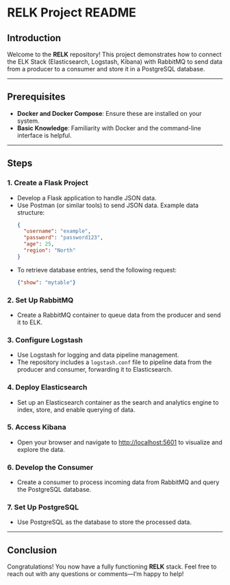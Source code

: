 # RELK Project README

## Introduction

Welcome to the **RELK** repository! This project demonstrates how to connect the ELK Stack (Elasticsearch, Logstash, Kibana) with RabbitMQ to send data from a producer to a consumer and store it in a PostgreSQL database.

---

## Prerequisites

- **Docker and Docker Compose**: Ensure these are installed on your system.
- **Basic Knowledge**: Familiarity with Docker and the command-line interface is helpful.

---

## Steps

### 1. Create a Flask Project
- Develop a Flask application to handle JSON data.
- Use Postman (or similar tools) to send JSON data. Example data structure:
  ```json
  {
    "username": "example",
    "password": "password123",
    "age": 25,
    "region": "North"
  }
  ```
- To retrieve database entries, send the following request:
  ```json
  {"show": "mytable"}
  ```

### 2. Set Up RabbitMQ
- Create a RabbitMQ container to queue data from the producer and send it to ELK.

### 3. Configure Logstash
- Use Logstash for logging and data pipeline management.
- The repository includes a `logstash.conf` file to pipeline data from the producer and consumer, forwarding it to Elasticsearch.

### 4. Deploy Elasticsearch
- Set up an Elasticsearch container as the search and analytics engine to index, store, and enable querying of data.

### 5. Access Kibana
- Open your browser and navigate to [http://localhost:5601](http://localhost:5601) to visualize and explore the data.

### 6. Develop the Consumer
- Create a consumer to process incoming data from RabbitMQ and query the PostgreSQL database.

### 7. Set Up PostgreSQL
- Use PostgreSQL as the database to store the processed data.

---

## Conclusion

Congratulations! You now have a fully functioning **RELK** stack. Feel free to reach out with any questions or comments—I’m happy to help!
